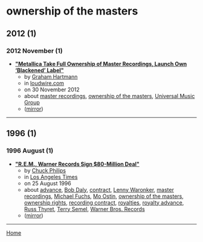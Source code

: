 # ownership of the masters

## 2012 (1)

### 2012 November (1)

 - [**"Metallica Take Full Ownership of Master Recordings, Launch Own ‘Blackened’ Label"**](https://loudwire.com/metallica-full-ownership-master-recordings-launch-own-blackened-label/)
    - by [Graham Hartmann](../../authors/graham-hartmann/index.md)
    - in [loudwire.com](../../publications/k-o/loudwire-com/index.md)
    - on 30 November 2012
    - about [master recordings](../../topics/master-recordings/index.md), [ownership of the masters](../../topics/ownership-of-the-masters/index.md), [Universal Music Group](../../topics/universal-music-group/index.md)
    - ([mirror](https://web.archive.org/web/*/https://loudwire.com/metallica-full-ownership-master-recordings-launch-own-blackened-label/))

----

## 1996 (1)

### 1996 August (1)

 - [**"R.E.M., Warner Records Sign $80-Million Deal"**](https://www.latimes.com/archives/la-xpm-1996-08-25-mn-37596-story.html)
    - by [Chuck Philips](../../authors/chuck-philips/index.md)
    - in [Los Angeles Times](../../publications/k-o/los-angeles-times/index.md)
    - on 25 August 1996
    - about [advance](../../topics/advance/index.md), [Bob Daly](../../topics/bob-daly/index.md), [contract](../../topics/contract/index.md), [Lenny Waronker](../../topics/lenny-waronker/index.md), [master recordings](../../topics/master-recordings/index.md), [Michael Fuchs](../../topics/michael-fuchs/index.md), [Mo Ostin](../../topics/mo-ostin/index.md), [ownership of the masters](../../topics/ownership-of-the-masters/index.md), [ownership rights](../../topics/ownership-rights/index.md), [recording contract](../../topics/recording-contract/index.md), [royalties](../../topics/royalties/index.md), [royalty advance](../../topics/royalty-advance/index.md), [Russ Thyret](../../topics/russ-thyret/index.md), [Terry Semel](../../topics/terry-semel/index.md), [Warner Bros. Records](../../topics/warner-bros-records/index.md)
    - ([mirror](https://web.archive.org/web/*/https://www.latimes.com/archives/la-xpm-1996-08-25-mn-37596-story.html))

----

[Home](../index.md)
